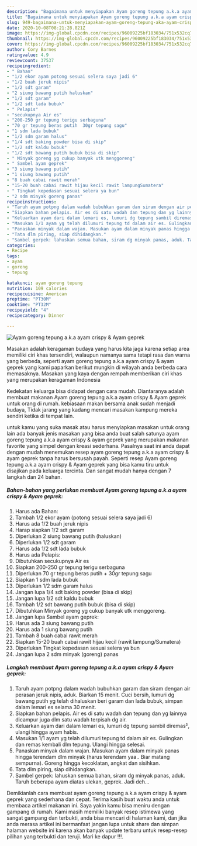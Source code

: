 ```yaml
---
description: "Bagaimana untuk menyiapakan Ayam goreng tepung a.k.a ayam crispy &amp;amp; Ayam geprek Cepat"
title: "Bagaimana untuk menyiapakan Ayam goreng tepung a.k.a ayam crispy &amp;amp; Ayam geprek Cepat"
slug: 949-bagaimana-untuk-menyiapakan-ayam-goreng-tepung-aka-ayam-crispy-and-amp-ayam-geprek-cepat
date: 2020-10-08T08:21:28.821Z
image: https://img-global.cpcdn.com/recipes/96009225bf183034/751x532cq70/ayam-goreng-tepung-aka-ayam-crispy-ayam-geprek-foto-resep-utama.jpg
thumbnail: https://img-global.cpcdn.com/recipes/96009225bf183034/751x532cq70/ayam-goreng-tepung-aka-ayam-crispy-ayam-geprek-foto-resep-utama.jpg
cover: https://img-global.cpcdn.com/recipes/96009225bf183034/751x532cq70/ayam-goreng-tepung-aka-ayam-crispy-ayam-geprek-foto-resep-utama.jpg
author: Cory Barnes
ratingvalue: 4.9
reviewcount: 37537
recipeingredient:
- " Bahan"
- "1/2 ekor ayam potong sesuai selera saya jadi 6"
- "1/2 buah jeruk nipis"
- "1/2 sdt garam"
- "2 siung bawang putih haluskan"
- "1/2 sdt garam"
- "1/2 sdt lada bubuk"
- " Pelapis"
- "secukupnya Air es"
- "200-250 gr tepung terigu serbaguna"
- "70 gr tepung beras putih  30gr tepung sagu"
- "1 sdm lada bubuk"
- "1/2 sdm garam halus"
- "1/4 sdt baking powder bisa di skip"
- "1/2 sdt kaldu bubuk"
- "1/2 sdt bawang putih bubuk bisa di skip"
- " Minyak goreng yg cukup banyak utk menggoreng"
- " Sambel ayam geprek"
- "3 siung bawang putih"
- "1 siung bawang putih"
- "8 buah cabai rawit merah"
- "15-20 buah cabai rawit hijau kecil rawit lampungSumatera"
- " Tingkat kepedasan sesuai selera ya bun"
- "2 sdm minyak goreng panas"
recipeinstructions:
- "Taruh ayam potpng dalam wadah bubuhkan garam dan siram dengan air perasan jeruk nipis, aduk. Biarkan 15 menit. Cuci bersih, lumuri dg bawang putih yg telah dihaluskan beri garam dan lada bubuk, simpan dalam lemari es selama 30 menit."
- "Siapkan bahan pelapis. Air es di satu wadah dan tepung dan yg lainnya dicampur juga dlm satu wadah terpisah dg air."
- "Keluarkan ayam dari dalam lemari es, lumuri dg tepung sambil diremas², ulangi hingga ayam habis."
- "Masukan 1/1 ayam yg telah dilumuri tepung td dalam air es. Gulingkan dan remas kembali dlm tepung. Ulangi hingga selesai."
- "Panaskan minyak dalam wajan. Masukan ayam dalam minyak panas hingga terendam dlm minyak (harus terendam yaa.. Biar matang sempurna). Goreng hingga kecoklatan, angkat dan sisihkan."
- "Tata dlm piring, siap dihidangkan."
- "Sambel gerpek: lahuskan semua bahan, siram dg minyak panas, aduk. Taruh beberapa ayam diatas ulekan, geprek. Jadi deh..."
categories:
- Recipe
tags:
- ayam
- goreng
- tepung

katakunci: ayam goreng tepung 
nutrition: 109 calories
recipecuisine: American
preptime: "PT30M"
cooktime: "PT32M"
recipeyield: "4"
recipecategory: Dinner

---
```



![Ayam goreng tepung a.k.a ayam crispy &amp; Ayam geprek](https://img-global.cpcdn.com/recipes/96009225bf183034/751x532cq70/ayam-goreng-tepung-aka-ayam-crispy-ayam-geprek-foto-resep-utama.jpg)

Masakan adalah keragaman budaya yang harus kita jaga karena setiap area memiliki ciri khas tersendiri, walaupun namanya sama tetapi rasa dan warna yang berbeda, seperti ayam goreng tepung a.k.a ayam crispy &amp; ayam geprek yang kami paparkan berikut mungkin di wilayah anda berbeda cara memasaknya. Masakan yang kaya dengan rempah memberikan ciri khas yang merupakan keragaman Indonesia



Kedekatan keluarga bisa didapat dengan cara mudah. Diantaranya adalah membuat makanan Ayam goreng tepung a.k.a ayam crispy &amp; Ayam geprek untuk orang di rumah. kebiasaan makan bersama anak sudah menjadi budaya, Tidak jarang yang kadang mencari masakan kampung mereka sendiri ketika di tempat lain.

untuk kamu yang suka masak atau harus menyiapkan masakan untuk orang lain ada banyak jenis masakan yang bisa anda buat salah satunya ayam goreng tepung a.k.a ayam crispy &amp; ayam geprek yang merupakan makanan favorite yang simpel dengan kreasi sederhana. Pasalnya saat ini anda dapat dengan mudah menemukan resep ayam goreng tepung a.k.a ayam crispy &amp; ayam geprek tanpa harus bersusah payah.
Seperti resep Ayam goreng tepung a.k.a ayam crispy &amp; Ayam geprek yang bisa kamu tiru untuk disajikan pada keluarga tercinta. Dan sangat mudah hanya dengan 7 langkah dan 24 bahan.


<!--inarticleads1-->

##### Bahan-bahan yang perlukan membuat Ayam goreng tepung a.k.a ayam crispy &amp; Ayam geprek:

1. Harus ada  Bahan:
1. Tambah 1/2 ekor ayam (potong sesuai selera saya jadi 6)
1. Harus ada 1/2 buah jeruk nipis
1. Harap siapkan 1/2 sdt garam
1. Diperlukan 2 siung bawang putih (haluskan)
1. Diperlukan 1/2 sdt garam
1. Harus ada 1/2 sdt lada bubuk
1. Harus ada  Pelapis:
1. Dibutuhkan secukupnya Air es
1. Siapkan 200-250 gr tepung terigu serbaguna
1. Diperlukan 70 gr tepung beras putih + 30gr tepung sagu
1. Siapkan 1 sdm lada bubuk
1. Diperlukan 1/2 sdm garam halus
1. Jangan lupa 1/4 sdt baking powder (bisa di skip)
1. Jangan lupa 1/2 sdt kaldu bubuk
1. Tambah 1/2 sdt bawang putih bubuk (bisa di skip)
1. Dibutuhkan  Minyak goreng yg cukup banyak utk menggoreng.
1. Jangan lupa  Sambel ayam geprek:
1. Harus ada 3 siung bawang putih
1. Harus ada 1 siung bawang putih
1. Tambah 8 buah cabai rawit merah
1. Siapkan 15-20 buah cabai rawit hijau kecil (rawit lampung/Sumatera)
1. Diperlukan  Tingkat kepedasan sesuai selera ya bun
1. Jangan lupa 2 sdm minyak (goreng) panas




<!--inarticleads2-->

##### Langkah membuat  Ayam goreng tepung a.k.a ayam crispy &amp; Ayam geprek:

1. Taruh ayam potpng dalam wadah bubuhkan garam dan siram dengan air perasan jeruk nipis, aduk. Biarkan 15 menit. Cuci bersih, lumuri dg bawang putih yg telah dihaluskan beri garam dan lada bubuk, simpan dalam lemari es selama 30 menit.
1. Siapkan bahan pelapis. Air es di satu wadah dan tepung dan yg lainnya dicampur juga dlm satu wadah terpisah dg air.
1. Keluarkan ayam dari dalam lemari es, lumuri dg tepung sambil diremas², ulangi hingga ayam habis.
1. Masukan 1/1 ayam yg telah dilumuri tepung td dalam air es. Gulingkan dan remas kembali dlm tepung. Ulangi hingga selesai.
1. Panaskan minyak dalam wajan. Masukan ayam dalam minyak panas hingga terendam dlm minyak (harus terendam yaa.. Biar matang sempurna). Goreng hingga kecoklatan, angkat dan sisihkan.
1. Tata dlm piring, siap dihidangkan.
1. Sambel gerpek: lahuskan semua bahan, siram dg minyak panas, aduk. Taruh beberapa ayam diatas ulekan, geprek. Jadi deh...




Demikianlah cara membuat ayam goreng tepung a.k.a ayam crispy &amp; ayam geprek yang sederhana dan cepat. Terima kasih buat waktu anda untuk membaca artikel makanan ini. Saya yakin kamu bisa meniru dengan gampang di rumah. Kami masih memiliki banyak resep istimewa yang sangat gampang dan terbukti, anda bisa mencari di halaman kami, dan jika anda merasa artikel ini bermanfaat jangan lupa untuk share dan simpan halaman website ini karena akan banyak update terbaru untuk resep-resep pilihan yang terbukti dan teruji. Mari ke dapur !!!. 
